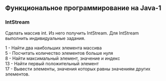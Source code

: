 ## Функциональное программирование на Java-1
### IntStream
Сделать массив int. Из него получить IntStream. Для IntStream выполнить индивидуальные задания.

1 - Найти два наибольших элемента массива  
5 - Посчитать количество элементов больше нуля  
8 - Найти максимальный элемент, значение и индекс  
13 - Найти первый положительный элемент  
17 - Вывести элементы, значения которых равны значениям других элементов.
